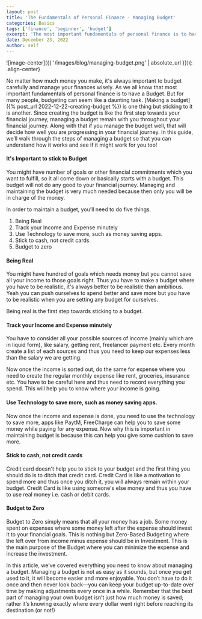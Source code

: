 ```yaml
---
layout: post
title: 'The Fundamentals of Personal Finance - Managing Budget'
categories: Basics
tags: ['finance', 'beginner', 'budget']
excerpt: 'The most important fundamentals of personal finance is to have a Budget, creating one is one thing but managing it is another.'
date: December 23, 2022
author: self
---
```


![image-center]({{ '/images/blog/managing-budget.png' | absolute_url }}){: .align-center}

No matter how much money you make, it's always important to budget carefully and manage your finances wisely. As we all know that most important fundamentals of personal finance is to have a Budget. But for many people, budgeting can seem like a daunting task. [Making a budget]({% post_url 2022-12-22-creating-budget %}) is one thing but sticking to it is another. Since creating the budget is like the first step towards your financial journey, managing a budget remain with you throughout your financial journey. Along with that if you manage the budget well, that will decide how well you are progressing in your financial journey. In this guide, we’ll walk through the steps of managing a budget so that you can understand how it works and see if it might work for you too!

#### It's Important to stick to Budget

You might have number of goals or other financial commitments which you want to fulfill, so it all come down or basically starts with a budget. This budget will not do any good to your financial journey. Managing and maintaining the budget is very much needed because then only you will be in charge of the money.

In order to maintain a budget, you’ll need to do five things.

1. Being Real
2. Track your Income and Expense minutely
3. Use Technology to save more, such as money saving apps.
4. Stick to cash, not credit cards
5. Budget to zero

#### Being Real

You might have hundred of goals which needs money but you cannot save all your income to those goals right. Thus you have to make a budget where you have to be realistic, it's always better to be realistic than ambitious. Yeah you can push ourselves to spend better and save more but you have to be realistic when you are setting any budget for ourselves. 

Being real is the first step towards sticking to a budget.

#### Track your Income and Expense minutely

You have to consider all your possible sources of income (mainly which are in liquid form), like salary, getting rent, freelancer payment etc. Every month create a list of each sources and thus you need to keep our expenses less than the salary we are getting. 

Now once the income is sorted out, do the same for expense where you need to create the regular monthly expense like rent, groceries, insurance etc. You have to be careful here and thus need to record everything you spend. This will help you to know where your income is going.

#### Use Technology to save more, such as money saving apps.

Now once the income and expense is done, you need to use the technology to save more, apps like PaytM, FreeCharge can help you to save some money while paying for any expense. Now why this is important in maintaining budget is because this can help you give some cushion to save more.

#### Stick to cash, not credit cards

Credit card doesn't help you to stick to your budget and the first thing you should do is to ditch that credit card. Credit Card is like a motivation to spend more and thus once you ditch it, you will always remain within your budget. Credit Card is like using someone's else money and thus you have to use real money i.e. cash or debit cards.

#### Budget to Zero

Budget to Zero simply means that all your money has a job. Some money spent on expenses where some money left after the expense should invest it to your financial goals. This is nothing but Zero-Based Budgeting where the left over from income minus expense should be in Investment. This is the main purpose of the Budget where you can minimize the expense and increase the investment. 

In this article, we’ve covered everything you need to know about managing a budget. Managing a budget is not as easy as it sounds, but once you get used to it, it will become easier and more enjoyable. You don’t have to do it once and then never look back—you can keep your budget up-to-date over time by making adjustments every once in a while. Remember that the best part of managing your own budget isn’t just how much money is saved; rather it’s knowing exactly where every dollar went right before reaching its destination (or not!)
